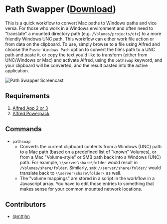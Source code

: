 Path Swapper ([Download](https://raw.github.com/mttjhn/alfred-workflows/master/Workflows/PathSwapper/PathSwapper.alfredworkflow))
=====================

This is a quick workflow to convert Mac paths to Windows paths and vice versa. For those who work in a Windows environment and often need to "translate" a mounted directory path (e.g. `/Volumes/projects/etc`) to a more friendly Windows UNC path. This workflow can either work file action or from data on the clipboard. To use, simply browse to a file using Alfred and choose the `Paste Windows Path` option to convert the file's path to a UNC path and paste it, or copy the text you'd like to transform (either from UNC/Windows or Mac) and activate Alfred, using the `pathswap` keyword, and your clipboard will be converted, and the result pasted into the active application.

![Path Swapper Screencast](https://raw.github.com/mttjhn/alfred-workflows/master/Workflows/PathSwapper/Screencast.gif)

## Requirements
1. [Alfred App 2 or 3](http://www.alfredapp.com/#download)
1. [Alfred Powerpack](https://buy.alfredapp.com/)

## Commands
- `pathswap`
    * Converts the current clipboard contents from a Windows (UNC) path to a Mac path (based on a predefined list of "known" Volumes), or from a Mac "Volume-style" or SMB path back into a Windows (UNC) path. For example, `\\server\share\folder` would result in `/Volumes/share/folder`. Similarly, `smb://server/share/folder/` would translate back to `\\server\share\folder\` as well. 
    * The "volume mappings" are stored in a script in the workflow in a Javascript array. You have to edit those entries to something that makes sense for your common mounted network locations.

## Contributors
- [@mttjhn](https://github.com/mttjn)
